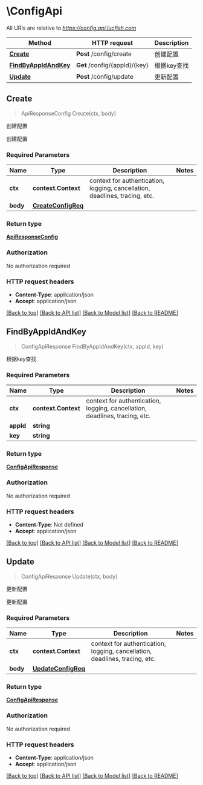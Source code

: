 # \ConfigApi

All URIs are relative to *https://config.api.lucfish.com*

Method | HTTP request | Description
------------- | ------------- | -------------
[**Create**](ConfigApi.md#Create) | **Post** /config/create | 创建配置
[**FindByAppIdAndKey**](ConfigApi.md#FindByAppIdAndKey) | **Get** /config/{appId}/{key} | 根据key查找
[**Update**](ConfigApi.md#Update) | **Post** /config/update | 更新配置



## Create

> ApiResponseConfig Create(ctx, body)

创建配置

创建配置

### Required Parameters


Name | Type | Description  | Notes
------------- | ------------- | ------------- | -------------
**ctx** | **context.Context** | context for authentication, logging, cancellation, deadlines, tracing, etc.
**body** | [**CreateConfigReq**](CreateConfigReq.md)|  | 

### Return type

[**ApiResponseConfig**](APIResponse_Config.md)

### Authorization

No authorization required

### HTTP request headers

- **Content-Type**: application/json
- **Accept**: application/json

[[Back to top]](#) [[Back to API list]](../README.md#documentation-for-api-endpoints)
[[Back to Model list]](../README.md#documentation-for-models)
[[Back to README]](../README.md)


## FindByAppIdAndKey

> ConfigApiResponse FindByAppIdAndKey(ctx, appId, key)

根据key查找

### Required Parameters


Name | Type | Description  | Notes
------------- | ------------- | ------------- | -------------
**ctx** | **context.Context** | context for authentication, logging, cancellation, deadlines, tracing, etc.
**appId** | **string**|  | 
**key** | **string**|  | 

### Return type

[**ConfigApiResponse**](ConfigAPIResponse.md)

### Authorization

No authorization required

### HTTP request headers

- **Content-Type**: Not defined
- **Accept**: application/json

[[Back to top]](#) [[Back to API list]](../README.md#documentation-for-api-endpoints)
[[Back to Model list]](../README.md#documentation-for-models)
[[Back to README]](../README.md)


## Update

> ConfigApiResponse Update(ctx, body)

更新配置

更新配置

### Required Parameters


Name | Type | Description  | Notes
------------- | ------------- | ------------- | -------------
**ctx** | **context.Context** | context for authentication, logging, cancellation, deadlines, tracing, etc.
**body** | [**UpdateConfigReq**](UpdateConfigReq.md)|  | 

### Return type

[**ConfigApiResponse**](ConfigAPIResponse.md)

### Authorization

No authorization required

### HTTP request headers

- **Content-Type**: application/json
- **Accept**: application/json

[[Back to top]](#) [[Back to API list]](../README.md#documentation-for-api-endpoints)
[[Back to Model list]](../README.md#documentation-for-models)
[[Back to README]](../README.md)

